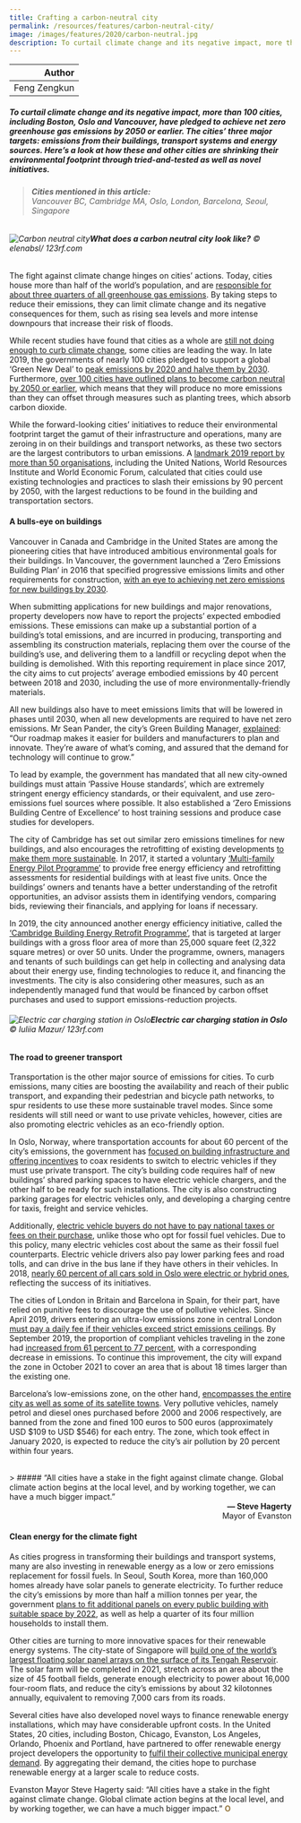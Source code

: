 ```yaml
---
title: Crafting a carbon-neutral city
permalink: /resources/features/carbon-neutral-city/
image: /images/features/2020/carbon-neutral.jpg
description: To curtail climate change and its negative impact, more than 100 cities, including Boston, Oslo and Vancouver, have pledged to achieve net zero greenhouse gas emissions by 2050 or earlier. The cities’ three major targets - emissions from their buildings, transport systems and energy sources. Here’s a look at how these and other cities are shrinking their environmental footprint through tried-and-tested as well as novel initiatives.
---
```


| Author |
|---:|
| Feng Zengkun |

##### To curtail climate change and its negative impact, more than 100 cities, including Boston, Oslo and Vancouver, have pledged to achieve net zero greenhouse gas emissions by 2050 or earlier. The cities’ three major targets: emissions from their buildings, transport systems and energy sources. Here’s a look at how these and other cities are shrinking their environmental footprint through tried-and-tested as well as novel initiatives.

> ###### **Cities mentioned in this article:** <br> Vancouver BC, Cambridge MA, Oslo, London, Barcelona, Seoul, Singapore

###### ![Carbon neutral city](/images/features/2020/carbon-neutral.jpg/)**What does a carbon neutral city look like?** © elenabsl/ 123rf.com

The fight against climate change hinges on cities’ actions. Today, cities house more than half of the world’s population, and are [responsible for about three quarters of all greenhouse gas emissions](https://www.unenvironment.org/explore-topics/resource-efficiency/what-we-do/cities/cities-and-climate-change). By taking steps to reduce their emissions, they can limit climate change and its negative consequences for them, such as rising sea levels and more intense downpours that increase their risk of floods.
 
While recent studies have found that cities as a whole are [still not doing enough to curb climate change](https://qz.com/1760352/cities-are-set-to-miss-80-percent-of-their-2020-emission-reduction-goals/), some cities are leading the way. In late 2019, the governments of nearly 100 cities pledged to support a global ‘Green New Deal’ to [peak emissions by 2020 and halve them by 2030](https://www.c40.org/press_releases/global-gnd). Furthermore, [over 100 cities have outlined plans to become carbon neutral by 2050 or earlier](http://sdg.iisd.org/news/77-countries-100-cities-commit-to-net-zero-carbon-emissions-by-2050-at-climate-summit/), which means that they will produce no more emissions than they can offset through measures such as planting trees, which absorb carbon dioxide. 

While the forward-looking cities’ initiatives to reduce their environmental footprint target the gamut of their infrastructure and operations, many are zeroing in on their buildings and transport networks, as these two sectors are the largest contributors to urban emissions. A [landmark 2019 report by more than 50 organisations](https://urbantransitions.global/en/publication/climate-emergency-urban-opportunity/), including the United Nations, World Resources Institute and World Economic Forum, calculated that cities could use existing technologies and practices to slash their emissions by 90 percent by 2050, with the largest reductions to be found in the building and transportation sectors. 

#### **A bulls-eye on buildings**

Vancouver in Canada and Cambridge in the United States are among the pioneering cities that have introduced ambitious environmental goals for their buildings. In Vancouver, the government launched a ‘Zero Emissions Building Plan’ in 2016 that specified progressive emissions limits and other requirements for construction, [with an eye to achieving net zero emissions for new buildings by 2030](https://vancouver.ca/green-vancouver/zero-emissions-buildings.aspx).

When submitting applications for new buildings and major renovations, property developers now have to report the projects’ expected embodied emissions. These emissions can make up a substantial portion of a building’s total emissions, and are incurred in producing, transporting and assembling its construction materials, replacing them over the course of the building’s use, and delivering them to a landfill or recycling depot when the building is demolished. With this reporting requirement in place since 2017, the city aims to cut projects’ average embodied emissions by 40 percent between 2018 and 2030, including the use of more environmentally-friendly materials. 

All new buildings also have to meet emissions limits that will be lowered in phases until 2030, when all new developments are required to have net zero emissions. Mr Sean Pander, the city’s Green Building Manager, [explained](https://www.fastcompany.com/90421205/how-vancouver-is-pushing-for-all-its-new-buildings-to-be-zero-emissions): “Our roadmap makes it easier for builders and manufacturers to plan and innovate. They’re aware of what’s coming, and assured that the demand for technology will continue to grow.”

To lead by example, the government has mandated that all new city-owned buildings must attain ‘Passive House standards’, which are extremely stringent energy efficiency standards, or their equivalent, and use zero-emissions fuel sources where possible. It also established a ‘Zero Emissions Building Centre of Excellence’ to host training sessions and produce case studies for developers. 

The city of Cambridge has set out similar zero emissions timelines for new buildings, and also encourages the retrofitting of existing developments [to make them more sustainable](https://www.cambridgema.gov/CDD/Projects/Climate/NetZeroTaskForce). In 2017, it started a voluntary [‘Multi-family Energy Pilot Programme’](https://www.cambridgema.gov/news/detail.aspx?path=/sitecore/content/home/cdd/news/2018/10/multifamilyenergypilot2) to provide free energy efficiency and retrofitting assessments for residential buildings with at least five units. Once the buildings’ owners and tenants have a better understanding of the retrofit opportunities, an advisor assists them in identifying vendors, comparing bids, reviewing their financials, and applying for loans if necessary.

In 2019, the city announced another energy efficiency initiative, called the [‘Cambridge Building Energy Retrofit Programme’](https://www.cambridgema.gov/Services/buildingretrofitprogram), that is targeted at larger buildings with a gross floor area of more than 25,000 square feet (2,322 square metres) or over 50 units. Under the programme, owners, managers and tenants of such buildings can get help in collecting and analysing data about their energy use, finding technologies to reduce it, and financing the investments. The city is also considering other measures, such as an independently managed fund that would be financed by carbon offset purchases and used to support emissions-reduction projects.

###### ![Electric car charging station in Oslo](/images/features/2020/electric-car-oslo.jpg/)**Electric car charging station in Oslo** © Iuliia Mazur/ 123rf.com

#### **The road to greener transport**

Transportation is the other major source of emissions for cities. To curb emissions, many cities are boosting the availability and reach of their public transport, and expanding their pedestrian and bicycle path networks, to spur residents to use these more sustainable travel modes. Since some residents will still need or want to use private vehicles, however, cities are also promoting electric vehicles as an eco-friendly option. 

In Oslo, Norway, where transportation accounts for about 60 percent of the city’s emissions, the government has [focused on building infrastructure and offering incentives](http://carbonneutralcities.org/wp-content/uploads/2018/09/CNCA-Game-Changers-Report-2018.pdf) to coax residents to switch to electric vehicles if they must use private transport. The city’s building code requires half of new buildings’ shared parking spaces to have electric vehicle chargers, and the other half to be ready for such installations. The city is also constructing parking garages for electric vehicles only, and developing a charging centre for taxis, freight and service vehicles.
 
Additionally, [electric vehicle buyers do not have to pay national taxes or fees on their purchase](https://www.theguardian.com/environment/2020/apr/19/norway-and-the-a-ha-moment-that-made-electric-cars-the-answer), unlike those who opt for fossil fuel vehicles. Due to this policy, many electric vehicles cost about the same as their fossil fuel counterparts. Electric vehicle drivers also pay lower parking fees and road tolls, and can drive in the bus lane if they have others in their vehicles. In 2018, [nearly 60 percent of all cars sold in Oslo were electric or hybrid ones](https://www.citylab.com/environment/2018/12/norway-electric-vehicle-models-incentives-car-free-oslo/578932/), reflecting the success of its initiatives. 

The cities of London in Britain and Barcelona in Spain, for their part, have relied on punitive fees to discourage the use of pollutive vehicles. Since April 2019, drivers entering an ultra-low emissions zone in central London [must pay a daily fee if their vehicles exceed strict emissions ceilings](https://www.london.gov.uk/what-we-do/environment/pollution-and-air-quality/mayors-ultra-low-emission-zone-london). By September 2019, the proportion of compliant vehicles traveling in the zone had [increased from 61 percent to 77 percent](https://www.london.gov.uk/press-releases/mayoral/ulez-reduces-polluting-cars-by-13500-every-day), with a corresponding decrease in emissions. To continue this improvement, the city will expand the zone in October 2021 to cover an area that is about 18 times larger than the existing one. 

Barcelona’s low-emissions zone, on the other hand, [encompasses the entire city as well as some of its satellite towns](https://www.theguardian.com/world/2019/dec/31/barcelona-to-open-southern-europes-biggest-low-emissions-zone). Very pollutive vehicles, namely petrol and diesel ones purchased before 2000 and 2006 respectively, are banned from the zone and fined 100 euros to 500 euros (approximately USD $109 to USD $546) for each entry. The zone, which took effect in January 2020, is expected to reduce the city’s air pollution by 20 percent within four years.

<br>
> ##### “All cities have a stake in the fight against climate change. Global climate action begins at the local level, and by working together, we can have a much bigger impact.”

<div align="right"><b>— Steve Hagerty</b> <br> Mayor of Evanston </div>

#### **Clean energy for the climate fight**

As cities progress in transforming their buildings and transport systems, many are also investing in renewable energy as a low or zero emissions replacement for fossil fuels. In Seoul, South Korea, more than 160,000 homes already have solar panels to generate electricity. To further reduce the city’s emissions by more than half a million tonnes per year, the government [plans to fit additional panels on every public building with suitable space by 2022](https://www.weforum.org/agenda/2019/11/solar-power-seoul-south-korea/), as well as help a quarter of its four million households to install them.

Other cities are turning to more innovative spaces for their renewable energy systems. The city-state of Singapore will [build one of the world’s largest floating solar panel arrays on the surface of its Tengah Reservoir](https://www.straitstimes.com/singapore/environment/sembcorp-to-build-singapores-largest-floating-solar-farm-covering-45-football). The solar farm will be completed in 2021, stretch across an area about the size of 45 football fields, generate enough electricity to power about 16,000 four-room flats, and reduce the city’s emissions by about 32 kilotonnes annually, equivalent to removing 7,000 cars from its roads. 

Several cities have also developed novel ways to finance renewable energy installations, which may have considerable upfront costs. In the United States, 20 cities, including Boston, Chicago, Evanston, Los Angeles, Orlando, Phoenix and Portland, have partnered to offer renewable energy project developers the opportunity to [fulfil their collective municipal energy demand](https://www.boston.gov/news/mayor-walsh-calls-renewable-energy-developers-multi-city-large-scale-projects). By aggregating their demand, the cities hope to purchase renewable energy at a larger scale to reduce costs. 

Evanston Mayor Steve Hagerty said: “All cities have a stake in the fight against climate change. Global climate action begins at the local level, and by working together, we can have a much bigger impact.” **<font color="#967942">O</font>**
